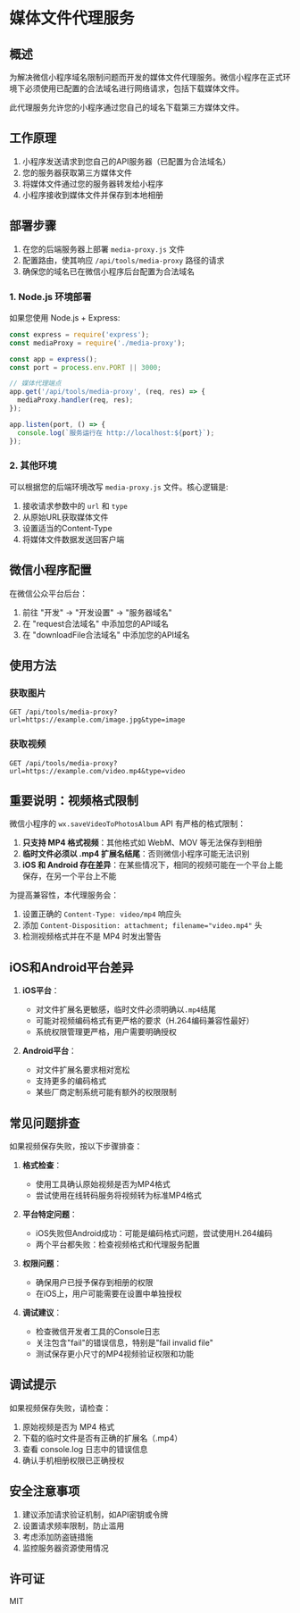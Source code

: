 # 媒体文件代理服务

## 概述

为解决微信小程序域名限制问题而开发的媒体文件代理服务。微信小程序在正式环境下必须使用已配置的合法域名进行网络请求，包括下载媒体文件。

此代理服务允许您的小程序通过您自己的域名下载第三方媒体文件。

## 工作原理

1. 小程序发送请求到您自己的API服务器（已配置为合法域名）
2. 您的服务器获取第三方媒体文件
3. 将媒体文件通过您的服务器转发给小程序
4. 小程序接收到媒体文件并保存到本地相册

## 部署步骤

1. 在您的后端服务器上部署 `media-proxy.js` 文件
2. 配置路由，使其响应 `/api/tools/media-proxy` 路径的请求
3. 确保您的域名已在微信小程序后台配置为合法域名

### 1. Node.js 环境部署

如果您使用 Node.js + Express:

```javascript
const express = require('express');
const mediaProxy = require('./media-proxy');

const app = express();
const port = process.env.PORT || 3000;

// 媒体代理端点
app.get('/api/tools/media-proxy', (req, res) => {
  mediaProxy.handler(req, res);
});

app.listen(port, () => {
  console.log(`服务运行在 http://localhost:${port}`);
});
```

### 2. 其他环境

可以根据您的后端环境改写 `media-proxy.js` 文件。核心逻辑是:

1. 接收请求参数中的 `url` 和 `type`
2. 从原始URL获取媒体文件
3. 设置适当的Content-Type
4. 将媒体文件数据发送回客户端

## 微信小程序配置

在微信公众平台后台：

1. 前往 "开发" -> "开发设置" -> "服务器域名"
2. 在 "request合法域名" 中添加您的API域名
3. 在 "downloadFile合法域名" 中添加您的API域名

## 使用方法

### 获取图片

```
GET /api/tools/media-proxy?url=https://example.com/image.jpg&type=image
```

### 获取视频

```
GET /api/tools/media-proxy?url=https://example.com/video.mp4&type=video
```

## 重要说明：视频格式限制

微信小程序的 `wx.saveVideoToPhotosAlbum` API 有严格的格式限制：
1. **只支持 MP4 格式视频**：其他格式如 WebM、MOV 等无法保存到相册
2. **临时文件必须以 .mp4 扩展名结尾**：否则微信小程序可能无法识别
3. **iOS 和 Android 存在差异**：在某些情况下，相同的视频可能在一个平台上能保存，在另一个平台上不能

为提高兼容性，本代理服务会：
1. 设置正确的 `Content-Type: video/mp4` 响应头
2. 添加 `Content-Disposition: attachment; filename="video.mp4"` 头
3. 检测视频格式并在不是 MP4 时发出警告

## iOS和Android平台差异

1. **iOS平台**：
   - 对文件扩展名更敏感，临时文件必须明确以`.mp4`结尾
   - 可能对视频编码格式有更严格的要求（H.264编码兼容性最好）
   - 系统权限管理更严格，用户需要明确授权

2. **Android平台**：
   - 对文件扩展名要求相对宽松
   - 支持更多的编码格式
   - 某些厂商定制系统可能有额外的权限限制

## 常见问题排查

如果视频保存失败，按以下步骤排查：

1. **格式检查**：
   - 使用工具确认原始视频是否为MP4格式
   - 尝试使用在线转码服务将视频转为标准MP4格式

2. **平台特定问题**：
   - iOS失败但Android成功：可能是编码格式问题，尝试使用H.264编码
   - 两个平台都失败：检查视频格式和代理服务配置

3. **权限问题**：
   - 确保用户已授予保存到相册的权限
   - 在iOS上，用户可能需要在设置中单独授权

4. **调试建议**：
   - 检查微信开发者工具的Console日志
   - 关注包含"fail"的错误信息，特别是"fail invalid file"
   - 测试保存更小尺寸的MP4视频验证权限和功能

## 调试提示

如果视频保存失败，请检查：
1. 原始视频是否为 MP4 格式
2. 下载的临时文件是否有正确的扩展名（.mp4）
3. 查看 console.log 日志中的错误信息
4. 确认手机相册权限已正确授权

## 安全注意事项

1. 建议添加请求验证机制，如API密钥或令牌
2. 设置请求频率限制，防止滥用
3. 考虑添加防盗链措施
4. 监控服务器资源使用情况

## 许可证

MIT 